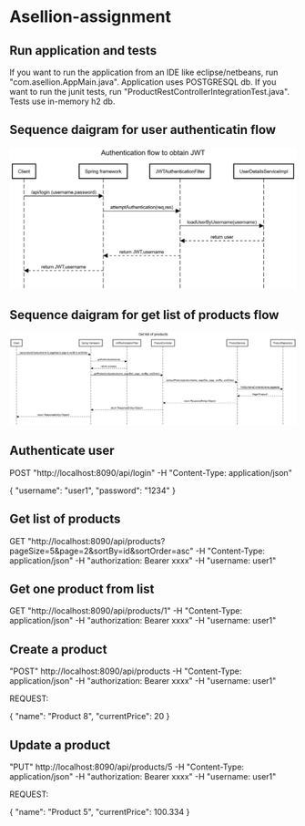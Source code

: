 # Asellion-assignment

## Run application and tests
If you want to run the application from an IDE like eclipse/netbeans, run "com.asellion.AppMain.java".  Application uses POSTGRESQL db.
If you want to run the junit tests, run "ProductRestControllerIntegrationTest.java".  Tests use in-memory h2 db.

## Sequence daigram for user authenticatin flow

![](images/AuthFlow.png)

## Sequence daigram for get list of products flow

![](images/GetProductsFlow.png)



## Authenticate user
POST "http://localhost:8090/api/login" -H "Content-Type: application/json"

{
    "username": "user1",
    "password": "1234"
}

## Get list of products
GET "http://localhost:8090/api/products?pageSize=5&page=2&sortBy=id&sortOrder=asc" -H "Content-Type: application/json" -H "authorization: Bearer xxxx" -H "username: user1"

## Get one product from list
GET "http://localhost:8090/api/products/1" -H "Content-Type: application/json" -H "authorization: Bearer xxxx" -H "username: user1"

## Create a product
"POST" http://localhost:8090/api/products -H "Content-Type: application/json" -H "authorization: Bearer xxxx" -H "username: user1"

REQUEST:

{
    "name": "Product 8",
    "currentPrice": 20
}

## Update a product
"PUT" http://localhost:8090/api/products/5 -H "Content-Type: application/json" -H "authorization: Bearer xxxx" -H "username: user1"

REQUEST:

{
    "name": "Product 5",
    "currentPrice": 100.334
}


